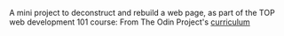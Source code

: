 A mini project to deconstruct and rebuild a web page, as part of the TOP
 web development 101 course:
From The Odin Project's [curriculum](http://www.theodinproject.com/courses/web-development-101/lessons/html-css)

